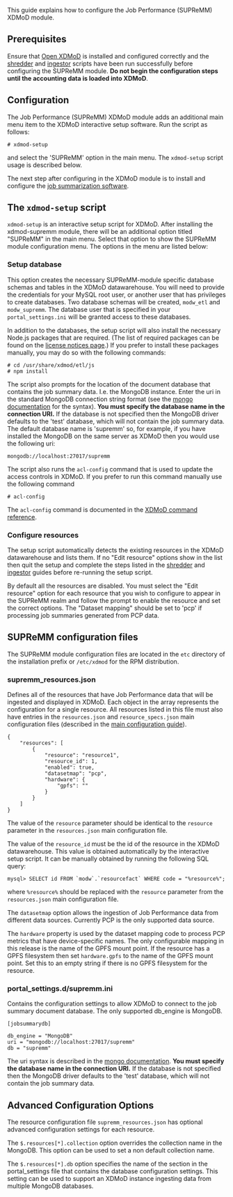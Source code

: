 This guide explains how to configure the Job Performance (SUPReMM) XDMoD module.

## Prerequisites

Ensure that [Open XDMoD](http://open.xdmod.org) is installed and configured
correctly and the [shredder](http://open.xdmod.org/shredder.html) and
[ingestor](http://open.xdmod.org/ingestor.html) scripts have been run
successfully before configuring the SUPReMM module.  **Do not begin the
configuration steps until the accounting data is loaded into XDMoD**.

## Configuration

The Job Performance (SUPReMM) XDMoD module adds an additional main menu item
to the XDMoD interactive setup software. Run the script as follows:

    # xdmod-setup

and select the 'SUPReMM' option in the main menu. The `xdmod-setup` script usage is described below. 

The next step after configuring in the XDMoD module is to install and configure the [job summarization software](supremm-processing-install.md).

The `xdmod-setup` script
------------------------

`xdmod-setup` is an interactive setup script for XDMoD. After installing the xdmod-supremm module, there will be an
additional option titled  "SUPReMM" in the main menu.  Select that option to show the SUPReMM
module configuration menu. The options in the menu are listed below:

### Setup database

This option creates the necessary SUPReMM-module specific database schemas
and tables in the XDMoD datawarehouse. You will
need to provide the credentials for your MySQL root user, or another
user that has privileges to create databases.  Two database schemas will be
created, `modw_etl` and `modw_supremm`.  The database user that is
specified in your `portal_settings.ini` will be granted access to these
databases.

In addition to the databases, the setup script will also install the
necessary Node.js packages that are required. (The list of required packages
can be found on the [license notices page][notices].) If you prefer to install
these packages manually, you may do so with the following commands:

    # cd /usr/share/xdmod/etl/js
    # npm install

The script also prompts for the location of the document database that
contains the job summary data. I.e. the MongoDB instance. Enter the uri
in the standard MongoDB connection string format (see the [mongo documentation][] for
the syntax).  **You must specify the database name in the connection URI.** If
the database is not specified then the MongoDB driver defaults to the 'test'
database, which will not contain the job summary data. The default database name is 'supremm'
so, for example, if you have installed the MongoDB on the same server as XDMoD then you would use
the following uri:

    mongodb://localhost:27017/supremm

The script also runs the `acl-config` command that is used to update the access controls in
XDMoD.  If you prefer to run this command manually use the following command

    # acl-config

The `acl-config` command is documented in the [XDMoD command reference][commands].

### Configure resources

The setup script automatically detects the existing resources in the XDMoD datawarehouse and lists them.
If no "Edit resource" options show in the list then quit the setup and complete the steps listed in the
[shredder][] and [ingestor][] guides before re-running the setup script.

By default all the resources are disabled. You must select the "Edit
resource" option for each resource that you wish to configure to appear in the
SUPReMM realm and follow the prompt to enable the resource and set the correct
options. The "Dataset mapping" should be set to 'pcp' if processing job summaries
generated from PCP data. 

SUPReMM configuration files
---------------------------

The SUPReMM module configuration files are located in the `etc` directory of
the installation prefix or `/etc/xdmod` for the RPM distribution.

### supremm_resources.json

Defines all of the resources that have Job Performance data that will be ingested and
displayed in XDMoD. Each object in the array represents the configuration for a
single resource. All resources listed in this file must also have entries in
the `resources.json` and `resource_specs.json` main configuration files
(described in the [main configuration guide](http://open.xdmod.org/configuration.html)).

    {
        "resources": [
            {
                "resource": "resource1",
                "resource_id": 1,
                "enabled": true,
                "datasetmap": "pcp",
                "hardware": {
                    "gpfs": ""
                }
            }
        ]
    }


The value of the `resource` parameter should be identical to the `resource`
parameter in the `resources.json` main configuration file.

The value of the `resource_id` must be the id of the resource in the XDMoD
datawarehouse. This value is obtained automatically by the interactive setup
script. It can be manually obtained by running the following SQL query:

    mysql> SELECT id FROM `modw`.`resourcefact` WHERE code = "%resource%";

where `%resource%` should be replaced with the `resource` parameter from the
`resources.json` main configuration file.

The `datasetmap` option allows the ingestion of Job Performance data from different
data sources. Currently PCP is the only supported data source.

The `hardware` property is used by the dataset mapping code to process PCP
metrics that have device-specific names. The only configurable mapping
in this release is the name of the GPFS mount point. If the resource has
a GPFS filesystem then set `hardware.gpfs` to the name of the GPFS mount point.
Set this to an empty string if there is no GPFS filesystem for the resource.

### portal_settings.d/supremm.ini

Contains the configuration settings to allow XDMoD to connect to the job summary document
database. The only supported db_engine is MongoDB.

    [jobsummarydb]

    db_engine = "MongoDB"
    uri = "mongodb://localhost:27017/supremm"
    db = "supremm"

The uri syntax is described in the [mongo documentation][]. **You must specify
the database name in the connection URI.** If the database is not specified then
the MongoDB driver defaults to the 'test' database, which will not contain the
job summary data.

Advanced Configuration Options
---------------------------

The resource configuration file `supremm_resources.json` has optional advanced
configuration settings for each resource.

The `$.resources[*].collection` option overrides the collection name in the
MongoDB. This option can be used to set a non default collection name.

The `$.resources[*].db` option specifies the name of the section in the
portal_settings file that contains the database configuration settings. This
setting can be used to support an XDMoD instance ingesting data from multiple
MongoDB databases.



[mongo documentation]:        https://docs.mongodb.org/manual/reference/connection-string/
[commands]:                   http://open.xdmod.org/commands.html
[shredder]:                   shredder.md
[ingestor]:                   ingestor.md
[notices]:                    supremm-notices.md
